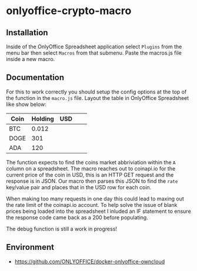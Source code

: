 # onlyoffice-crypto-macro

## Installation

Inside of the OnlyOffice Spreadsheet application select `Plugins` from the menu bar then select `Macros` from that submenu. Paste the macros.js file inside a new macro.

## Documentation
For this to work correctly you should setup the config options at the top of the function in the `macro.js` file. Layout the table in OnlyOffice Spreadsheet like show below:

| Coin | Holding | USD |   |   |
|------|---------|-----|---|---|
| BTC  | 0.012   |     |   |   |
| DOGE | 301     |     |   |   |
| ADA  | 120     |     |   |   |

The function expects to find the coins market abbriviation within the `A` column on a spreadsheet. The macro reaches out to coinapi.io for the current price of the coin in USD, this is an HTTP GET request and the response is in JSON. Our macro then parses this JSON to find the `rate` key/value pair and places that in the USD row for each coin.

When making too many requests in one day this could lead to maxing out the rate limit of the coinapi.io account. To help solve the issue of blank prices being loaded into the spreadsheet I inluded an IF statement to ensure the response code came back as a 200 before populating.

The debug function is still a work in progress!

## Environment
* https://github.com/ONLYOFFICE/docker-onlyoffice-owncloud

